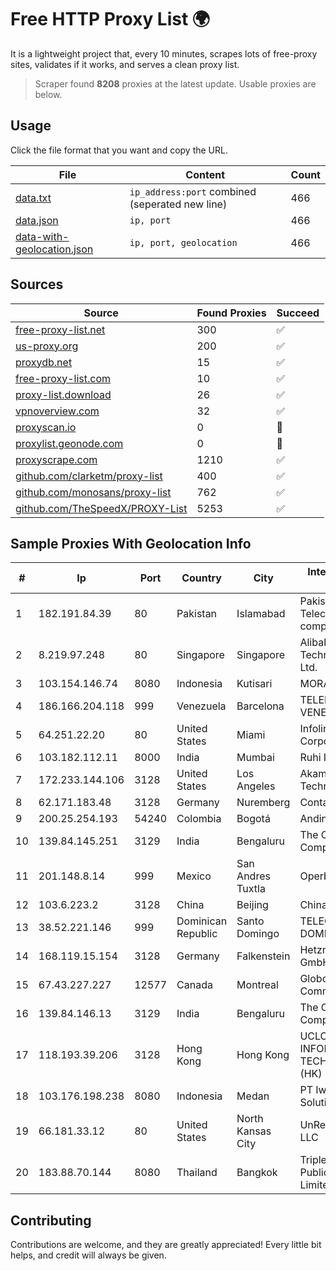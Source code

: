 
# Free HTTP Proxy List 🌍

It is a lightweight project that, every 10 minutes, scrapes lots of free-proxy sites, validates if it works, and serves a clean proxy list.


> Scraper found **8208** proxies at the latest update. Usable proxies are below.

## Usage

Click the file format that you want and copy the URL.


|File|Content|Count|
|----|-------|-----|
|[data.txt](https://raw.githubusercontent.com/themiralay/Proxy-List-World/master/data.txt)|`ip_address:port` combined (seperated new line)|466|
|[data.json](https://raw.githubusercontent.com/themiralay/Proxy-List-World/master/data.json)|`ip, port`|466|
|[data-with-geolocation.json](https://raw.githubusercontent.com/themiralay/Proxy-List-World/master/data-with-geolocation.json)|`ip, port, geolocation`|466|

## Sources

|Source|Found Proxies|Succeed|
|------|-------------|-------|
|[free-proxy-list.net](https://free-proxy-list.net)|300|✅|
|[us-proxy.org](https://www.us-proxy.org)|200|✅|
|[proxydb.net](http://proxydb.net)|15|✅|
|[free-proxy-list.com](https://free-proxy-list.com/?page=&port=&type%5B%5D=http&type%5B%5D=https&up_time=0&search=Search)|10|✅|
|[proxy-list.download](https://www.proxy-list.download/HTTP)|26|✅|
|[vpnoverview.com](https://vpnoverview.com/privacy/anonymous-browsing/free-proxy-servers)|32|✅|
|[proxyscan.io](https://www.proxyscan.io)|0|🚫|
|[proxylist.geonode.com](https://proxylist.geonode.com/api/proxy-list?limit=300&page=1&sort_by=lastChecked&sort_type=desc&protocols=http,https)|0|🚫|
|[proxyscrape.com](https://api.proxyscrape.com/v2/?request=displayproxies&protocol=http&timeout=10000&country=all&ssl=all&anonymity=all)|1210|✅|
|[github.com/clarketm/proxy-list](https://raw.githubusercontent.com/clarketm/proxy-list/master/proxy-list-raw.txt)|400|✅|
|[github.com/monosans/proxy-list](https://raw.githubusercontent.com/monosans/proxy-list/main/proxies/http.txt)|762|✅|
|[github.com/TheSpeedX/PROXY-List](https://raw.githubusercontent.com/TheSpeedX/PROXY-List/master/http.txt)|5253|✅|


## Sample Proxies With Geolocation Info

|#|Ip|Port|Country|City|Internet Service Provider|
|-|--|----|-------|----|-------------------------|
|1|182.191.84.39|80|Pakistan|Islamabad|Pakistan Telecommuication company limited|
|2|8.219.97.248|80|Singapore|Singapore|Alibaba (US) Technology Co., Ltd.|
|3|103.154.146.74|8080|Indonesia|Kutisari|MORATELINDONAP|
|4|186.166.204.118|999|Venezuela|Barcelona|TELEFONICA VENEZOLANA, C.A.|
|5|64.251.22.20|80|United States|Miami|Infolink Global Corporation|
|6|103.182.112.11|8000|India|Mumbai|Ruhi Infotech|
|7|172.233.144.106|3128|United States|Los Angeles|Akamai Technologies, Inc.|
|8|62.171.183.48|3128|Germany|Nuremberg|Contabo GmbH|
|9|200.25.254.193|54240|Colombia|Bogotá|Andinet ON Line|
|10|139.84.145.251|3129|India|Bengaluru|The Constant Company, LLC|
|11|201.148.8.14|999|Mexico|San Andres Tuxtla|Operbes|
|12|103.6.223.2|3128|China|Beijing|China Unicom|
|13|38.52.221.146|999|Dominican Republic|Santo Domingo|TELECABLE DOMINICANO, S.A.|
|14|168.119.15.154|3128|Germany|Falkenstein|Hetzner Online GmbH|
|15|67.43.227.227|12577|Canada|Montreal|GloboTech Communications|
|16|139.84.146.13|3129|India|Bengaluru|The Constant Company, LLC|
|17|118.193.39.206|3128|Hong Kong|Hong Kong|UCLOUD INFORMATION TECHNOLOGY (HK) LIMITED|
|18|103.176.198.238|8080|Indonesia|Medan|PT Iweka Digital Solution|
|19|66.181.33.12|80|United States|North Kansas City|UnReal Servers, LLC|
|20|183.88.70.144|8080|Thailand|Bangkok|Triple T Broadband Public Company Limited|



## Contributing

Contributions are welcome, and they are greatly appreciated! Every
little bit helps, and credit will always be given.

